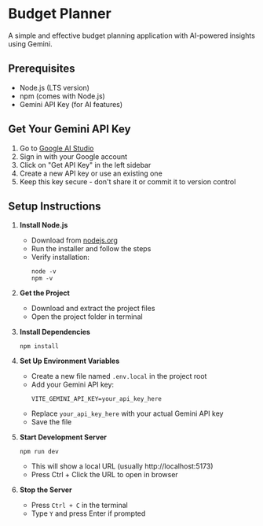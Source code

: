 # Budget Planner

A simple and effective budget planning application with AI-powered insights using Gemini.

## Prerequisites
- Node.js (LTS version)
- npm (comes with Node.js)
- Gemini API Key (for AI features)

## Get Your Gemini API Key

1. Go to [Google AI Studio](https://aistudio.google.com/)
2. Sign in with your Google account
3. Click on "Get API Key" in the left sidebar
4. Create a new API key or use an existing one
5. Keep this key secure - don't share it or commit it to version control

## Setup Instructions

1. **Install Node.js**
   - Download from [nodejs.org](https://nodejs.org/)
   - Run the installer and follow the steps
   - Verify installation:
     ```
     node -v
     npm -v
     ```

2. **Get the Project**
   - Download and extract the project files
   - Open the project folder in terminal

3. **Install Dependencies**
   ```
   npm install
   ```

4. **Set Up Environment Variables**
   - Create a new file named `.env.local` in the project root
   - Add your Gemini API key:
     ```
     VITE_GEMINI_API_KEY=your_api_key_here
     ```
   - Replace `your_api_key_here` with your actual Gemini API key
   - Save the file

5. **Start Development Server**
   ```
   npm run dev
   ```
   - This will show a local URL (usually http://localhost:5173)
   - Press Ctrl + Click the URL to open in browser

5. **Stop the Server**
   - Press `Ctrl + C` in the terminal
   - Type `Y` and press Enter if prompted
